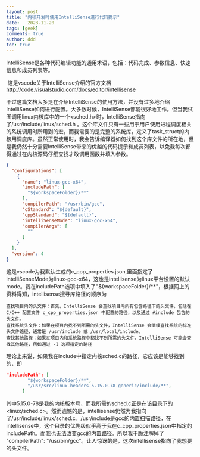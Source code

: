 ```yaml
---
layout: post
title: "内核开发时使用IntelliSense进行代码提示"
date:   2023-11-20
tags: [geek]
comments: true
author: ddd
toc: true
---
```



<!-- more -->



​	IntelliSense是各种代码编辑功能的通用术语，包括：代码完成、参数信息、快速信息和成员列表等。

​	这是vscode关于IntelliSense介绍的官方文档<http://code.visualstudio.com/docs/editor/intellisense>

​	不过这篇文档大多是在介绍IntelliSense的使用方法，并没有过多地介绍IntelliSense如何进行配置。大多数时候，IntelliSense都能很好地工作。但当我试图调用linux内核库中的一个<sched.h>时，IntelliSense指向了/usr/include/linux/sched.h 。这个库文件只有一些用于用户使用进程调度相关的系统调用时所用到的宏，而我需要的是完整的系统库，定义了task_struct的内核用调度库。虽然正常使用时，我会告诉编译器如何找到这个库文件的所在地，但是我仍然十分需要IntelliSense带来的优越的代码提示和成员列表，以免我每次都得通过在内核源码仔细查找才敢调用函数并填入参数。



```json
{
  "configurations": [
    {
      "name": "linux-gcc-x64",
      "includePath": [
        "${workspaceFolder}/**"
      ],
      "compilerPath": "/usr/bin/gcc",
      "cStandard": "${default}",
      "cppStandard": "${default}",
      "intelliSenseMode": "linux-gcc-x64",
      "compilerArgs": [
        ""
      ]
    }
  ],
  "version": 4
}
```

​	这是vscode为我默认生成的c_cpp_properties.json,里面指定了intelliSenseMode为linux-gcc-x64，这也是intellisense为linux平台设置的默认mode。我在includePath选项中填入了"${workspaceFolder}/**"，根据网上的资料得知，intellisense搜寻库路径的顺序为

```text
查找项目内的头文件：首先，IntelliSense 会查找项目内所有包含路径下的头文件，包括在 C/C++ 配置文件 c_cpp_properties.json 中配置的路径，以及通过 #include 包含的头文件。
查找系统头文件：如果在项目内找不到所需的头文件，IntelliSense 会继续查找系统的标准头文件路径，通常是 /usr/include 或 /usr/local/include。
查找其他路径：如果在项目内和系统路径中都找不到所需的头文件，IntelliSense 可能会查找其他路径，例如通过 -I 选项指定的路径
```

​	理论上来说，如果我在include中指定内核sched.c的路径，它应该是能够找到的，即

```json
"includePath": [
        "${workspaceFolder}/**",
        "/usr/src/linux-headers-5.15.0-78-generic/include/**",
      ]
```

​	其中5.15.0-78是我的内核版本号，而我所需的sched.c正是在该目录下的<linux/sched.c>。然而遗憾的是，intellisense仍然为我指向了/usr/include/linux/sched.c。/usr/include是gcc的内置扫描路径，在intellisense中，这个目录的优先级似乎高于我在c_cpp_properties.json中指定的includePath。而我也无法改变gcc的内置路径。所以我干脆注解掉了 "compilerPath": "/usr/bin/gcc"。让人惊讶的是，这次intellisense指向了我想要的头文件。